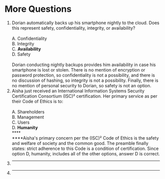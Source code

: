 # More Questions

1. Dorian automatically backs up his smartphone nightly to the cloud. Does this represent safety, confidentiality, integrity, or availability? \
   \
   A. Confidentiality \
   B. Integrity \
   C. **Availability** \
   D. Safety\
   \
   Dorian conducting nightly backups provides him availability in case his smartphone is lost or stolen. There is no mention of encryption or password protection, so confidentiality is not a possibility, and there is no discussion of hashing, so integrity is not a possibility. Finally, there is no mention of personal security to Dorian, so safety is not an option.
2. Aisha just received an International Information Systems Security Certification Consortium (ISC)² certification. Her primary service as per their Code of Ethics is to: \
   \
   A. Shareholders \
   B. Management \
   C. Users \
   D. **Humanity**\
   ****\
   ****Aisha's primary concern per the (ISC)² Code of Ethics is the safety and welfare of society and the common good. The preamble finally states: strict adherence to this Code is a condition of certification. Since option D, humanity, includes all of the other options, answer D is correct.
3. ****
4. ****

